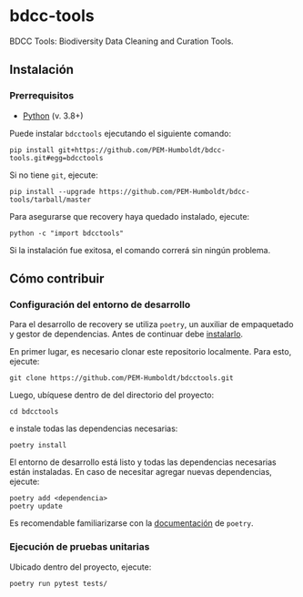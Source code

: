# bdcc-tools
BDCC Tools: Biodiversity Data Cleaning and Curation Tools.

## Instalación

### Prerrequisitos
* [Python](https://www.python.org/downloads/) (v. 3.8+)

Puede instalar `bdcctools` ejecutando el siguiente comando:

```
pip install git+https://github.com/PEM-Humboldt/bdcc-tools.git#egg=bdcctools
```

Si no tiene `git`, ejecute:

```
pip install --upgrade https://github.com/PEM-Humboldt/bdcc-tools/tarball/master
```

Para asegurarse que recovery haya quedado instalado, ejecute:

```
python -c "import bdcctools"
```

Si la instalación fue exitosa, el comando correrá sin ningún problema.


## Cómo contribuir

### Configuración del entorno de desarrollo
Para el desarrollo de recovery se utiliza `poetry`, un auxiliar de empaquetado y gestor de dependencias. Antes de continuar debe [instalarlo](https://python-poetry.org/docs/#installation).

En primer lugar, es necesario clonar este repositorio localmente. Para esto, ejecute:

```
git clone https://github.com/PEM-Humboldt/bdcctools.git
```

 Luego, ubíquese dentro de del directorio del proyecto:
 
 ```
cd bdcctools
```

e instale todas las dependencias necesarias:

```
poetry install
```

El entorno de desarrollo está listo y todas las dependencias necesarias están instaladas. En caso de necesitar agregar nuevas dependencias, ejecute:

```
poetry add <dependencia>
poetry update
```

Es recomendable familiarizarse con la [documentación](https://python-poetry.org/docs/) de `poetry`.

### Ejecución de pruebas unitarias
Ubicado dentro del proyecto, ejecute:

```
poetry run pytest tests/
```
